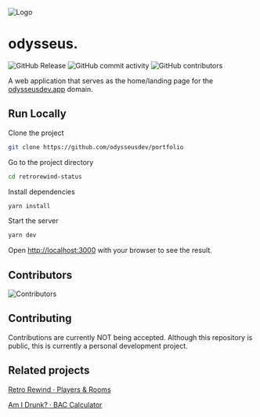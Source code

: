 ![Logo](https://odysseusdev.app/assets/profile-circle-256.png)

# odysseus.

![GitHub Release](https://img.shields.io/github/v/release/odysseusdev/portfolio?include_prereleases&color=%2304bb08)
![GitHub commit activity](https://img.shields.io/github/commit-activity/t/odysseusdev/portfolio)
![GitHub contributors](https://img.shields.io/github/contributors/odysseusdev/portfolio)

A web application that serves as the home/landing page for the [odysseusdev.app](https://odysseusdev.app) domain.

## Run Locally

Clone the project

```bash
git clone https://github.com/odysseusdev/portfolio
```

Go to the project directory

```bash
cd retrorewind-status
```

Install dependencies

```bash
yarn install
```

Start the server

```bash
yarn dev
```

Open [http://localhost:3000](http://localhost:3000) with your browser to see the result.

## Contributors

![Contributors](https://contrib.rocks/image?repo=odysseusdev/portfolio)

## Contributing

Contributions are currently NOT being accepted. Although this repository is public, this is currently a personal development project.

## Related projects

[Retro Rewind · Players & Rooms](https://retrorewind.odysseusdev.app)

[Am I Drunk? · BAC Calculator](https://amidrunk.odysseusdev.app)
